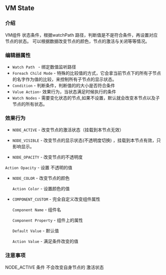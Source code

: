 ## VM State

### 介绍 

VM组件 状态条件，根据watchPath 路径，判断值是不是符合条件，再设置对应节点的状态。 可以根据数据改变节点的颜色，节点的激活与关闭等等情况。

### 编辑器属性

- `Watch Path ` - 绑定数值监听路径
- `Foreach Child Mode` - 特殊的比较值的方式，它会拿当前节点下的所有子节点的名字作为值的比较，来控制所有子节点的显示状态。
- `Condition` - 判断条件，判断值的的大小是否符合条件
- `Value Action`-  效果行为，当状态满足时候执行的条件
- `Watch Nodes` - 需要变化状态的节点,如果不设置，默认就会改变本节点以及子节点的所有状态。

### 效果行为

- `NODE_ACTIVE` - 改变节点的激活状态（挂载到本节点无效）

- `NODE_VISIBLE` - 改变节点的显示状态(不透明度切换) ，挂载到本节点有效，只影响显示。

-  `NODE_OPACITY` - 改变节点的不透明度

  `Action Opacity` - 设置 不透明的值

- `NODE_COLOR` - 改变节点的颜色

  `Action Color` - 设置颜色的值

- `COMPONENT_CUSTOM` - 完全自定义改变组件属性

  `Component Name` - 组件名 

  `Component Property` - 组件上的属性

  `Default Value` - 默认值

  `Action Value` - 满足条件改变的值

### 注意事项

NODE_ACTIVE  条件  不会改变自身节点的 激活状态